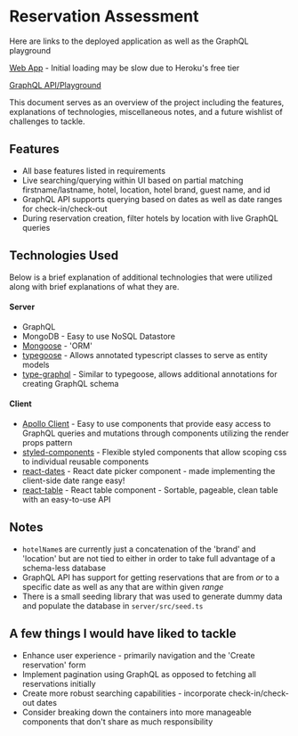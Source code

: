 
Reservation Assessment
===============================
Here are links to the deployed application as well as the GraphQL playground

[Web App](https://reservations-client-qbolt.herokuapp.com/) - Initial loading may be slow due to Heroku's free tier

[GraphQL API/Playground](https://reservations-api-qbolt.herokuapp.com/)

This document serves as an overview of the project including the features, explanations of technologies, miscellaneous notes, and a future wishlist of challenges to tackle.

## Features
* All base features listed in requirements
* Live searching/querying within UI based on partial matching firstname/lastname, hotel, location, hotel brand, guest name, and id
* GraphQL API supports querying based on dates as well as date ranges for check-in/check-out
* During reservation creation, filter hotels by location with live GraphQL queries

## Technologies Used

Below is a brief explanation of additional technologies that were utilized along with brief explanations of what they are.

#### Server
* GraphQL
* MongoDB - Easy to use NoSQL Datastore
* [Mongoose](https://mongoosejs.com/docs/) - 'ORM'
* [typegoose](https://github.com/szokodiakos/typegoose) - Allows annotated typescript classes to serve as entity models
* [type-graphql](https://typegraphql.ml/) - Similar to typegoose, allows additional annotations for creating GraphQL schema

#### Client
* [Apollo Client](https://www.apollographql.com/) - Easy to use components that provide easy access to GraphQL queries and mutations through components utilizing the render props pattern
* [styled-components](https://www.styled-components.com/) - Flexible styled components that allow scoping css to individual reusable components
* [react-dates](https://github.com/airbnb/react-dates) - React date picker component - made implementing the client-side date range easy!
* [react-table](https://www.npmjs.com/package/react-table) - React table component - Sortable, pageable, clean table with an easy-to-use API

## Notes
* `hotelName`s are currently just a concatenation of the 'brand' and 'location' but are not tied to either in order to take full advantage of a schema-less database
* GraphQL API has support for getting reservations that are from *or* to a specific date as well as any that are within given *range*
* There is a small seeding library that was used to generate dummy data and populate the database in `server/src/seed.ts`

## A few things I would have liked to tackle

* Enhance user experience - primarily navigation and the 'Create reservation' form
* Implement pagination using GraphQL as opposed to fetching all reservations initially
* Create more robust searching capabilities - incorporate check-in/check-out dates
* Consider breaking down the containers into more manageable components that don't share as much responsibility
